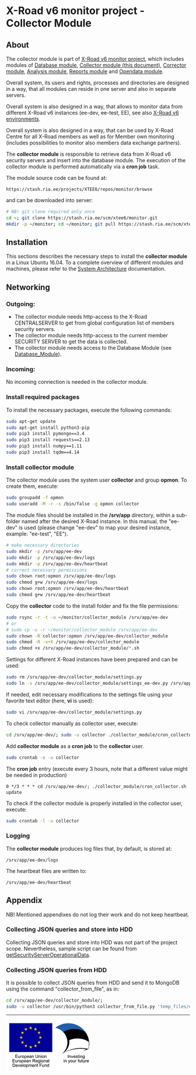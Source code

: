 # X-Road v6 monitor project - Collector Module

## About

The collector module is part of [X-Road v6 monitor project](../readme.md), which includes modules of [Database module](database_module.md), [Collector module (this document)](collector_module.md), [Corrector module](corrector_module.md), [Analysis module](analysis_module.md), [Reports module](reports_module.md) and [Opendata module](opendata_module.md).

Overall system, its users and rights, processes and directories are designed in a way, that all modules can reside in one server and also in separate servers. 

Overall system is also designed in a way, that allows to monitor data from different X-Road v6 instances (ee-dev, ee-test, EE), see also [X-Road v6 environments](https://www.ria.ee/en/x-road-environments.html#v6).

Overall system is also designed in a way, that can be used by X-Road Centre for all X-Road members as well as for Member own monitoring (includes possibilities to monitor also members data exchange partners).

The **collector module** is responsible to retrieve data from X-Road v6 security servers and insert into the database module. The execution of the collector module is performed automatically via a **cron job** task.

The module source code can be found at:

```
https://stash.ria.ee/projects/XTEE6/repos/monitor/browse
```

and can be downloaded into server:

```bash
# NB! git clone required only once
cd ~; git clone https://stash.ria.ee/scm/xtee6/monitor.git
mkdir -p ~/monitor; cd ~/monitor; git pull https://stash.ria.ee/scm/xtee6/monitor.git
```

## Installation

This sections describes the necessary steps to install the **collector module** in a Linux Ubuntu 16.04. To a complete overview of different modules and machines, please refer to the [System Architecture](system_architecture.md) documentation.

## Networking

### Outgoing:

- The collector module needs http-access to the X-Road CENTRALSERVER to get from global configuration list of members security servers.
- The collector module needs http-access to the current member SECURITY SERVER to get the data is collected.
- The collector module needs access to the Database Module (see [Database_Module](database_module.md)).

### Incoming: 

No incoming connection is needed in the collector module.

### Install required packages

To install the necessary packages, execute the following commands:

```bash
sudo apt-get update
sudo apt-get install python3-pip
sudo pip3 install pymongo==3.4
sudo pip3 install requests==2.13
sudo pip3 install numpy==1.11
sudo pip3 install tqdm==4.14
```

### Install collector module

The collector module uses the system user **collector** and group **opmon**. To create them, execute:

```bash
sudo groupadd -f opmon
sudo useradd -M -r -s /bin/false -g opmon collector
```

The module files should be installed in the **/srv/app** directory, within a sub-folder named after the desired X-Road instance. In this manual, the "ee-dev" is used (please change "ee-dev" to map your desired instance, example: "ee-test", "EE").

```bash
# make necessary directories
sudo mkdir -p /srv/app/ee-dev
sudo mkdir -p /srv/app/ee-dev/logs
sudo mkdir -p /srv/app/ee-dev/heartbeat
# correct necessary permissions
sudo chown root:opmon /srv/app/ee-dev/logs
sudo chmod g+w /srv/app/ee-dev/logs
sudo chown root:opmon /srv/app/ee-dev/heartbeat
sudo chmod g+w /srv/app/ee-dev/heartbeat
```

Copy the **collector** code to the install folder and fix the file permissions:

```bash
sudo rsync -r -t -u ~/monitor/collector_module /srv/app/ee-dev
# or 
# sudo cp -u -r ~/monitor/collector_module /srv/app/ee-dev
sudo chown -R collector:opmon /srv/app/ee-dev/collector_module
sudo chmod -R -x+X /srv/app/ee-dev/collector_module
sudo chmod +x /srv/app/ee-dev/collector_module/*.sh
```

Settings for different X-Road instances have been prepared and can be used:

```bash
sudo rm /srv/app/ee-dev/collector_module/settings.py
sudo ln -s /srv/app/ee-dev/collector_module/settings_ee-dev.py /srv/app/ee-dev/collector_module/settings.py
```

If needed, edit necessary modifications to the settings file using your favorite text editor (here, **vi** is used):

```bash
sudo vi /srv/app/ee-dev/collector_module/settings.py
```

To check collector manually as collector user, execute:

```bash
cd /srv/app/ee-dev/; sudo -u collector ./collector_module/cron_collector.sh update
```

Add **collector module** as a **cron job** to the **collector** user.

```bash
sudo crontab -e -u collector
```

The **cron job** entry (execute every 3 hours, note that a different value might be needed in production)

```
0 */3 * * * cd /srv/app/ee-dev/; ./collector_module/cron_collector.sh update
```

To check if the collector module is properly installed in the collector user, execute:

```bash
sudo crontab -l -u collector
```

### Logging 

The **collector module** produces log files that, by default, is stored at:

```
/srv/app/ee-dev/logs
```

The heartbeat files are written to:

```
/srv/app/ee-dev/heartbeat
```

## Appendix

NB! Mentioned appendixes do not log their work and do not keep heartbeat.

### Collecting JSON queries and store into HDD

Collecting JSON queries and store into HDD was not part of the project scope. Nevertheless, sample script can be found from [getSecurityServerOperationalData](https://github.com/ToomasMolder/X-road-scripts/tree/master/getSecurityServerOperationalData).

### Collecting JSON queries from HDD

It is possible to collect JSON queries from HDD and send it to MongoDB using the command "collector_from_file", as in:

```bash
cd /srv/app/ee-dev/collector_module/; 
sudo -u collector /usr/bin/python3 collector_from_file.py 'temp_files/ee-dev.COM.*'
```

---

![](img/eu_regional_development_fund_horizontal_div_15.png "European Union | European Regional Development Fund | Investing in your future")
